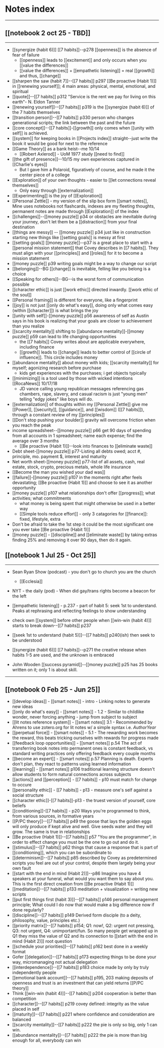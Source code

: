 # Notes index
---
## [[notebook 2 oct 25 - TBD]]
---
- [[synergize (habit 6)]] [[7 habits]]--p278 [[openness]] is the absence of fear of failure
	- [[openness]] leads to [[excitement]] and only occurs when you [[value the differences]]
	- [[value the differences]] + [[empathetic listening]] = real [[growth]] and thus, [[change]]
- [[sharpen the saw (habit 7]]--[[7 habits]] p297 [[Be proactive (Habit 1)]] in [[renewing yourself]]; 4 main areas: physical, mental, emotional, and spiritual
- [[quote]]--[[7 habits]] p312 "Service is the rent we pay for living on this earth"- N. Eldon Tanner
- [[renewing yourself]]--[[7 habits]] p319 is the [[synergize (habit 6)]] of the 7 habits themselves
- [[transition person]]--[[7 habits]] p330 person who changes generational scripts; the link between the past and the future
- [[core concept]]--[[7 habits]]-[[growth]] only comes when [[unity with self]] is achieved. 
- [[system]] for keeping books in [[Projects index]] straight--just write the book it would be good for next to the reference
- [[Game Theory]] as a bank heist--me 10/14
	- [[Robert Axlerod]] - UoM 1977 study [[need to find]]
-  [[the gift of presence]]--10/15 my own experiences captured in [[Charlie's eyes]]
	- But I gave him a Polaroid, figuratively of course, and he made it the center piece of a college
- [[Exploration]] of your own thoughts - easier to [[let connections reveal themselves]]
	- Only easy through [[externalization]]
- [[Experimenting]] is the joy of [[Exploration]]
- [[Personal Zettle]] - my version of the slip box form [[smart notes]], Mine uses notebooks not flashcards, indexes are my fleeting thoughts, permanent notes are made through [[Exploration]] of the index
- [[challenges]]--[[money puzzle]] p34 or obstacles are inevitable during your journey, don't let them be a [[distraction]] from your final destination
- [[things are messy]] -- [[money puzzle]] p34 just like in construction starting new things like [[setting goals]] is messy at first
- [[setting goals]] [[money puzzle]]--p37 is a great place to start with a [[personal mission statement]] that Covey describes in [[7 habits]].  They must align with your [[principles]] and [[roles]] for it to become a mission statement
- [[money puzzle]] p39 writing goals might be a way to change our script
- [[belonging]]--BG [[change]] is inevitable, felling like you belong is a choice
- [[Speaking for others]]--BG--is the worst form of communication possible
- [[character ethic]] is just [[work ethic]] directed inwardly.  [[work ethic of the soul]]
- [[Personal framing]] is different for everyone, like a fingerprint
- [[joy]] is not just [[only do what's easy]], doing only what comes easy (within [[character]]) is what brings the joy
- [[unity with self]]-[[money puzzle]] p56 awareness of self as Austin says in his book is realizing that your goals are closer to achievement than you realize
- [[scarcity mentality]] shifting to [[abundance mentality]]-[[money puzzle]] p59 can lead to life changing opportunities
	- the [[7 habits]] Covey writes about are applicable everywhere, including finance
	- [[growth]] leads to [[change]] leads to better control of [[circle of influence]].  This circle includes money
- [[abundance mentality]] about money with kids; [[scarcity mentality]] for myself; agonizing research before purchase
	- kids get experiences with the purchases; i get objects typically
- [[minimizing]] is a tool used by those with wicked intentions [[RocaNews]] 10/17/18
	- JD vance calling young republican messages referencing gas chambers, rape, slavery, and casual racism is just "young men" telling "edgy jokes" like boys will do.
- [[externalization]] of thoughts within my [[Personal Zettle]] give me [[Power]], [[security]], [[guidance]], and [[wisdom]] ([[7 habits]]), through a constant review of my [[principles]]
- [[Don't stop pushing your boulder]] gravity will overcome friction when you reach the peak
- income spreadsheet--[[money puzzle]] p66 get 90 days of spending from all accounts in 1 spreadsheet; name each expense; find the average over 3 months
	- [[Be proactive (Habit 1)]]--look into finances to [[eliminate waste]]
- Debt sheet-[[money puzzle]] p77-Listing all debts owed; acct #, principle, mo. payment $, interest and maturity
- Net worth sheet-[[money puzzle]] p77-list of all assets, cash, real estate, stock, crypto, precious metals, whole life insurance
- [[Become the man you wished your dad was]]
- [[failure]]-[[money puzzle]] p107 in the moments right after feels devastating; [[Be proactive (Habit 1)]] and choose to see it as another opportunity
- [[money puzzle]] p107 what relationships don't offer [[progress]]; what activities; what commitments
	- what money is being spent that might otherwise be used in a better way
	- [[Simple tools reduce effort]] - only 3 catagories for [[finance]]: fixed, lifestyle, extra
- Don't be afraid to take the 1st step it could be the most significant one you ever take [[Be proactive (Habit 1)]]
- [[money puzzle]] - [[discipline]] and [[eliminate waste]] by taking extras finding 25% and removing it over 90 days, then do it again.
## [[notebook 1 Jul 25 - Oct 25]]
---
- Sean Ryan Show (podcast) - you don't go to church you are the church
	- [[Ecclesia]]

- NYT - the daily (pod) - When did gay/trans rights become a beacon for the left

- [[empathetic listening]] - p.237 - part of habit 5: seek 1st to understand. Peaks at rephrasing and reflecting feelings to show understanding
- check own [[system]] before other people when [[win-win (habit 4)]] starts to break down--[[7 habits]] p237
- [[seek 1st to understand (habit 5)]]--[[7 habits]] p240(ish) then seek to be understood
- [[synergize (habit 6)]] [[7 habits]]--p271 the creative release when habits 1-5 are used, and the unknown is embraced
- John Wooden [[success pyramid]]--[[money puzzle]] p25 has 25 books written on it; only 1 is about skill. 
---
## [[notebook 0 Feb 25 - Jun 25]]

- [[develop ideas]] - [[smart notes]] - intro - Linking notes to generate new ideas
- [[only do what's easy]] - [[smart notes]] - 1.2 - Similar to childlike wonder, never forcing anything - jump from subject to subject
-  [[lit notes reference system]] - [[smart notes]] 3.1 - Recommended by Ahrens to use zotero.org for lit notes w/ a simple syntax i.e. _AuthorYear_
- [[perpetual force]] -  [[smart notes]] - 5.1 - The rewarding work becomes the reward, this beats tricking ourselves with rewards for progress made
- [[feedback loop opportunities]] - [[smart notes]] p.54 The act of transferring book notes into permanent ones is constant feedback, vs standard writing practices only offering feedback every couple months 
- [[become an expert]] - [[smart notes]] p.57 Planning is death.  Experts don't plan, they react to patterns using learned information
- [[learning]] - [[smart notes]] p106 traditional learning structure doesn't allow students to form natural connections across subjects
- [[actions]] and [[perception]] - [[7 habits]] - p10 must match for change to occure
- [[personality ethic]] - [[7 habits]] - p13 - measure one's self against a social structure
- [[character ethic]]-[[7 habits]]-p13 - the truest version of yourself, core beliefs
- [[conditioning]]-[[7 habits]] - p20 Ways you're programmed to think, from various sources, in formative years
- [[P/PC theory]]--[[7 habits]] p49 the goose that lays the golden eggs will only produce if kept alive and well.  Give seeds water and they will grow.  The same is true in relationships
- [[Be proactive (Habit 1)]]--[[7 habits]] p57 "You are the programmer", in order to effect change you must be the one to go out and do it.
- [[stimulus]]--[[7 habits]] p62 things that cause a response that is part of [[conditioning]], which you can be subordinate to
- [[determinism]]--[[7 habits]] p85 described by Covey as predetermined scripts you feel are out of your control, despite them largely being your own fault
- [[start with the end in mind (Habit 2)]]--p86 Imagine you have 4 speakers at your funeral, what would you want them to say about you.  This is the first direct creation from [[Be proactive (Habit 1)]]
- [[meditation]]--[[7 habits]] p133 meditation + visualization = writing new scripts
- [[put first things first (habit 3)]]--[[7 habits]] p146 personal management principle; What could I do now that would make a big difference now if done regularly?
- [[discipline]]--[[7 habits]] p149 Derived form disciple (to a deity, philosophy, value, principles etc.)
- [[priority matrix]]--[[7 habits]] p154; Q1: now!, Q2: urgent not pressing, Q3: not urgent, Q4: unimportant/fun. So many people get wrapped up in Q1 they miss the value of Q2 and its connection to [[start with the end in mind (Habit 2)]] root question
- [[schedule your priorities]]--[[7 habits]] p162 best done in a weekly format
- Gofer [[delegation]]--[[7 habits]] p173 expecting things to be done your way, micromanaging not actual delegation
- [[interdependence]]--[[7 habits]] p183 choice made by only by truly independently people
- [[emotional bank account]]--[[7 habits]] p195, 203 making deposits of openness and trust is an investment that can yield returns [[P/PC theory]]
- Think [[win-win (habit 4)]]--[[7 habits]] p204 cooperation is better than competition
- [[character]]--[[7 habits]] p219 covey defined: integrity as the value placed in self
- [[maturity]]--[[7 habits]] p221 where confidence and consideration are balanced
- [[scarcity mentality]]--[[7 habits]] p222 the pie is only so big, only 1 can win.
- [[abundance mentality]]--[[7 habits]] p222 the pie is more than big enough for all, everybody can win